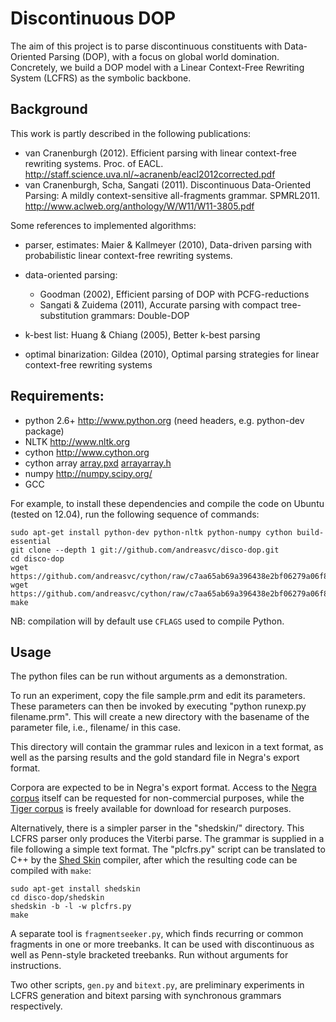 Discontinuous DOP
=================

The aim of this project is to parse discontinuous constituents with
Data-Oriented Parsing (DOP), with a focus on global world domination.
Concretely, we build a DOP model with a Linear Context-Free Rewriting
System (LCFRS) as the symbolic backbone.

Background
----------
This work is partly described in the following publications:

- van Cranenburgh (2012). Efficient parsing with linear context-free rewriting
  systems. Proc. of EACL.
  http://staff.science.uva.nl/~acranenb/eacl2012corrected.pdf
- van Cranenburgh, Scha, Sangati (2011). Discontinuous Data-Oriented Parsing:
  A mildly context-sensitive all-fragments grammar. SPMRL2011.
  http://www.aclweb.org/anthology/W/W11/W11-3805.pdf

Some references to implemented algorithms:

- parser, estimates: Maier & Kallmeyer (2010), Data-driven parsing with
  probabilistic linear context-free rewriting systems.
- data-oriented parsing:

  * Goodman (2002), Efficient parsing of DOP with PCFG-reductions
  * Sangati & Zuidema (2011), Accurate parsing with compact tree-substitution
    grammars: Double-DOP

- k-best list: Huang & Chiang (2005), Better k-best parsing
- optimal binarization: Gildea (2010), Optimal parsing strategies for linear
  context-free rewriting systems

Requirements:
-------------
- python 2.6+   http://www.python.org (need headers, e.g. python-dev package)
- NLTK          http://www.nltk.org
- cython        http://www.cython.org
- cython array	[array.pxd](https://github.com/andreasvc/cython/raw/c7aa65ab69a396438e2bf06279a06f8714dc3f29/Cython/Includes/cpython/array.pxd) [arrayarray.h](https://github.com/andreasvc/cython/raw/c7aa65ab69a396438e2bf06279a06f8714dc3f29/Cython/Includes/cpython/arrayarray.h)
- numpy         http://numpy.scipy.org/
- GCC

For example, to install these dependencies and compile the code on Ubuntu (tested on 12.04), run the following sequence of commands:

	sudo apt-get install python-dev python-nltk python-numpy cython build-essential
	git clone --depth 1 git://github.com/andreasvc/disco-dop.git
	cd disco-dop
	wget https://github.com/andreasvc/cython/raw/c7aa65ab69a396438e2bf06279a06f8714dc3f29/Cython/Includes/cpython/array.pxd
	wget https://github.com/andreasvc/cython/raw/c7aa65ab69a396438e2bf06279a06f8714dc3f29/Cython/Includes/cpython/arrayarray.h
	make

NB: compilation will by default use `CFLAGS` used to compile Python.

Usage
-----
The python files can be run without arguments as a demonstration.

To run an experiment, copy the file sample.prm and edit its parameters.  These
parameters can then be invoked by executing "python runexp.py filename.prm".
This will create a new directory with the basename of the parameter file, i.e.,
filename/ in this case.

This directory will contain the grammar rules and lexicon in a text format, as
well as the parsing results and the gold standard file in Negra's export
format.

Corpora are expected to be in Negra's export format. Access to the [Negra
corpus](http://www.coli.uni-saarland.de/projects/sfb378/negra-corpus/) itself
can be requested for non-commercial purposes, while the [Tiger
corpus](http://www.ims.uni-stuttgart.de/projekte/TIGER/TIGERCorpus/) is freely
available for download for research purposes.

Alternatively, there is a simpler parser in the "shedskin/" directory. This
LCFRS parser only produces the Viterbi parse. The grammar is supplied in a file
following a simple text format. The "plcfrs.py" script can be translated to C++
by the [Shed Skin](http://code.google.com/p/shedskin/) compiler, after which
the resulting code can be compiled with `make`:

    sudo apt-get install shedskin
    cd disco-dop/shedskin
    shedskin -b -l -w plcfrs.py
    make

A separate tool is `fragmentseeker.py`, which finds recurring or common
fragments in one or more treebanks. It can be used with discontinuous as well
as Penn-style bracketed treebanks. Run without arguments for instructions.

Two other scripts, `gen.py` and `bitext.py`, are preliminary experiments in
LCFRS generation and bitext parsing with synchronous grammars respectively.

